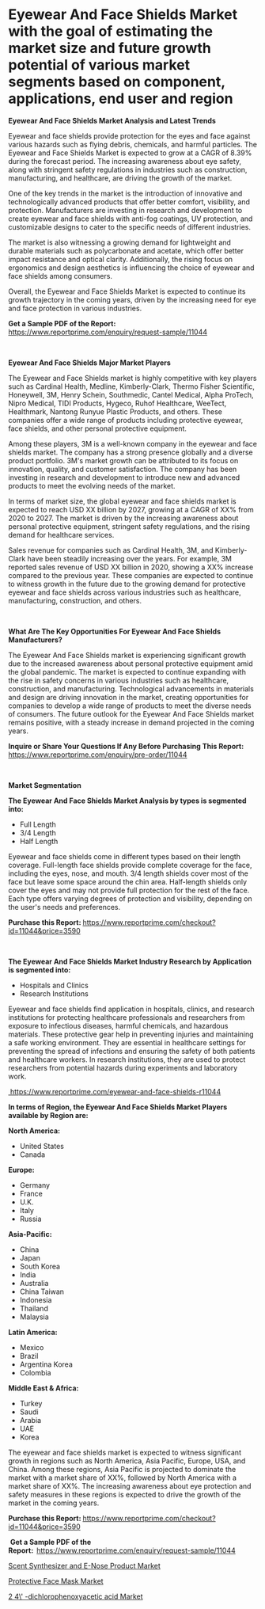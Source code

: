 <p><h1>Eyewear And Face Shields Market with the goal of estimating the market size and future growth potential of various market segments based on component, applications, end user and region</h1></p><p><strong>Eyewear And Face Shields Market Analysis and Latest Trends</strong></p>
<p><p>Eyewear and face shields provide protection for the eyes and face against various hazards such as flying debris, chemicals, and harmful particles. The Eyewear and Face Shields Market is expected to grow at a CAGR of 8.39% during the forecast period. The increasing awareness about eye safety, along with stringent safety regulations in industries such as construction, manufacturing, and healthcare, are driving the growth of the market.</p><p>One of the key trends in the market is the introduction of innovative and technologically advanced products that offer better comfort, visibility, and protection. Manufacturers are investing in research and development to create eyewear and face shields with anti-fog coatings, UV protection, and customizable designs to cater to the specific needs of different industries.</p><p>The market is also witnessing a growing demand for lightweight and durable materials such as polycarbonate and acetate, which offer better impact resistance and optical clarity. Additionally, the rising focus on ergonomics and design aesthetics is influencing the choice of eyewear and face shields among consumers.</p><p>Overall, the Eyewear and Face Shields Market is expected to continue its growth trajectory in the coming years, driven by the increasing need for eye and face protection in various industries.</p></p>
<p><strong>Get a Sample PDF of the Report:&nbsp;</strong> <a href="https://www.reportprime.com/enquiry/request-sample/11044">https://www.reportprime.com/enquiry/request-sample/11044</a></p>
<p>&nbsp;</p>
<p><strong>Eyewear And Face Shields Major Market Players</strong></p>
<p><p>The Eyewear and Face Shields market is highly competitive with key players such as Cardinal Health, Medline, Kimberly-Clark, Thermo Fisher Scientific, Honeywell, 3M, Henry Schein, Southmedic, Cantel Medical, Alpha ProTech, Nipro Medical, TIDI Products, Hygeco, Ruhof Healthcare, WeeTect, Healthmark, Nantong Runyue Plastic Products, and others. These companies offer a wide range of products including protective eyewear, face shields, and other personal protective equipment.</p><p>Among these players, 3M is a well-known company in the eyewear and face shields market. The company has a strong presence globally and a diverse product portfolio. 3M's market growth can be attributed to its focus on innovation, quality, and customer satisfaction. The company has been investing in research and development to introduce new and advanced products to meet the evolving needs of the market.</p><p>In terms of market size, the global eyewear and face shields market is expected to reach USD XX billion by 2027, growing at a CAGR of XX% from 2020 to 2027. The market is driven by the increasing awareness about personal protective equipment, stringent safety regulations, and the rising demand for healthcare services.</p><p>Sales revenue for companies such as Cardinal Health, 3M, and Kimberly-Clark have been steadily increasing over the years. For example, 3M reported sales revenue of USD XX billion in 2020, showing a XX% increase compared to the previous year. These companies are expected to continue to witness growth in the future due to the growing demand for protective eyewear and face shields across various industries such as healthcare, manufacturing, construction, and others.</p></p>
<p>&nbsp;</p>
<p><strong>What Are The Key Opportunities For Eyewear And Face Shields Manufacturers?</strong></p>
<p><p>The Eyewear And Face Shields market is experiencing significant growth due to the increased awareness about personal protective equipment amid the global pandemic. The market is expected to continue expanding with the rise in safety concerns in various industries such as healthcare, construction, and manufacturing. Technological advancements in materials and design are driving innovation in the market, creating opportunities for companies to develop a wide range of products to meet the diverse needs of consumers. The future outlook for the Eyewear And Face Shields market remains positive, with a steady increase in demand projected in the coming years.</p></p>
<p><strong>Inquire or Share Your Questions If Any Before Purchasing This Report:</strong> <a href="https://www.reportprime.com/enquiry/pre-order/11044">https://www.reportprime.com/enquiry/pre-order/11044</a></p>
<p>&nbsp;</p>
<p><strong>Market Segmentation</strong></p>
<p><strong>The Eyewear And Face Shields Market Analysis by types is segmented into:</strong></p>
<p><ul><li>Full Length</li><li>3/4 Length</li><li>Half Length</li></ul></p>
<p><p>Eyewear and face shields come in different types based on their length coverage. Full-length face shields provide complete coverage for the face, including the eyes, nose, and mouth. 3/4 length shields cover most of the face but leave some space around the chin area. Half-length shields only cover the eyes and may not provide full protection for the rest of the face. Each type offers varying degrees of protection and visibility, depending on the user's needs and preferences.</p></p>
<p><strong>Purchase this Report:&nbsp;</strong><a href="https://www.reportprime.com/checkout?id=11044&price=3590">https://www.reportprime.com/checkout?id=11044&price=3590</a></p>
<p>&nbsp;</p>
<p><strong>The Eyewear And Face Shields Market Industry Research by Application is segmented into:</strong></p>
<p><ul><li>Hospitals and Clinics</li><li>Research Institutions</li></ul></p>
<p><p>Eyewear and face shields find application in hospitals, clinics, and research institutions for protecting healthcare professionals and researchers from exposure to infectious diseases, harmful chemicals, and hazardous materials. These protective gear help in preventing injuries and maintaining a safe working environment. They are essential in healthcare settings for preventing the spread of infections and ensuring the safety of both patients and healthcare workers. In research institutions, they are used to protect researchers from potential hazards during experiments and laboratory work.</p></p>
<p><a href="https://www.reportprime.com/eyewear-and-face-shields-r11044">&nbsp;https://www.reportprime.com/eyewear-and-face-shields-r11044</a></p>
<p><strong>In terms of Region, the Eyewear And Face Shields Market Players available by Region are:</strong></p>
<p>
    <p> <strong> North America: </strong>
        <ul>
            <li>United States</li>
            <li>Canada</li>
        </ul>
        </p> 
    <p> <strong> Europe: </strong>
        <ul>
            <li>Germany</li>
            <li>France</li>
            <li>U.K.</li>
            <li>Italy</li>
            <li>Russia</li>
        </ul>
        </p> 
    <p> <strong> Asia-Pacific: </strong>
        <ul>
            <li>China</li>
            <li>Japan</li>
            <li>South Korea</li>
            <li>India</li>
            <li>Australia</li>
            <li>China Taiwan</li>
            <li>Indonesia</li>
            <li>Thailand</li>
            <li>Malaysia</li>
        </ul>
        </p> 
    <p> <strong> Latin America: </strong>
        <ul>
            <li>Mexico</li>
            <li>Brazil</li>
            <li>Argentina Korea</li>
            <li>Colombia</li>
        </ul>
        </p> 
    <p> <strong> Middle East & Africa: </strong>
        <ul>
            <li>Turkey</li>
            <li>Saudi</li>
            <li>Arabia</li>
            <li>UAE</li>
            <li>Korea</li>
        </ul>
    </p>
    </p>
<p><p>The eyewear and face shields market is expected to witness significant growth in regions such as North America, Asia Pacific, Europe, USA, and China. Among these regions, Asia Pacific is projected to dominate the market with a market share of XX%, followed by North America with a market share of XX%. The increasing awareness about eye protection and safety measures in these regions is expected to drive the growth of the market in the coming years.</p></p>
<p><strong>Purchase this Report: </strong><a href="https://www.reportprime.com/checkout?id=11044&price=3590">https://www.reportprime.com/checkout?id=11044&price=3590</a></p>
<p>&nbsp;<strong>Get a Sample PDF of the Report:&nbsp;&nbsp;</strong><a href="https://www.reportprime.com/enquiry/request-sample/11044">https://www.reportprime.com/enquiry/request-sample/11044</a></p>
<p><strong></strong></p>
<p><p><a href="https://github.com/syaifulanwaramsyori/Market-Research-Report-List-1/blob/main/scent-synthesizer-and-e-nose-product-market.md">Scent Synthesizer and E-Nose Product Market</a></p><p><a href="https://github.com/vregtldg37/Market-Research-Report-List-1/blob/main/protective-face-mask-market.md">Protective Face Mask Market</a></p><p><a href="https://github.com/labibmmn112/Market-Research-Report-List-1/blob/main/2-4-dichlorophenoxyacetic-acid-market.md">2 4\' -dichlorophenoxyacetic acid Market</a></p></p>